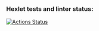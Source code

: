 ### Hexlet tests and linter status:
[![Actions Status](https://github.com/Sun-Austerlitz/python-project-50/actions/workflows/hexlet-check.yml/badge.svg)](https://github.com/Sun-Austerlitz/python-project-50/actions)